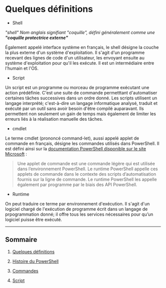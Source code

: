 # Quelques définitions

* Shell

*"shell" Nom anglais signifiant "coquille", défini généralement comme une **"coquille protectrice externe"***

Également appelé interface système en français, le shell désigne la couche la plus externe d'un système d'exploitation. Il s'agit d'un programme recevant des lignes de code d'un utilisateur, les envoyant ensuite au système d'exploitation pour qu'il les exécute. Il est un intermédiaire entre l'humain et l'OS.

* Script

Un script est un programme ou morceau de programme exécutant une action prédéfinie. C'est une suite de commande permetttant d'automatiser certaines tâches successives dans un ordre donné. Les scripts utilisent un langage interprété; c'est-à-dire un langage informatique analysé, traduit et exécuté par un outil sans avoir besoin d'être compilé auparavant. Ils permettent non seulement un gain de temps mais également de limiter les erreurs liés à la réalisation manuelle des tâches.

* cmdlet

Le terme cmdlet (prononcé command-let), aussi appelé applet de commande en français, désigne les commandes utilisés dans PowerShell. Il est défini ainsi sur la [documentation PowerShell disponible sur le site Microsoft](https://docs.microsoft.com/fr-fr/powershell/scripting/developer/cmdlet/cmdlet-overview?view=powershell-7.1) :

> Une applet de commande est une commande légère qui est utilisée dans l’environnement PowerShell. Le runtime PowerShell appelle ces applets de commande dans le contexte des scripts d’automatisation fournis sur la ligne de commande. Le runtime PowerShell les appelle également par programme par le biais des API PowerShell.

* Runtime

On peut traduire ce terme par environnement d'exécution. Il s'agit d'un logiciel chargé de l'exécution de programme écrit dans un langage de prpogrammation donné; il offre tous les services nécessaires pour qu’un logiciel puisse être exécuté.

---------------------------------------------------------------------------

## Sommaire

1. [Quelques définitions](https://github.com/aletrou/Cours-Linux/blob/main/d%C3%A9finitions.md)

2. [Histoire du PowerShell](https://github.com/aletrou/Cours-Linux/blob/main/histoire.md)

3. [Commandes](https://github.com/aletrou/Cours-Linux/blob/main/commandes.md)

4. [Script](https://github.com/aletrou/Cours-Linux/blob/main/script.md)
